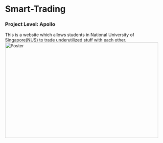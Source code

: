 # Smart-Trading 
### Project Level: Apollo
This is a website which allows students in National University of Singapore(NUS) to trade underutilized stuff with each other.
<img src="https://media-public.canva.com/MADmjJFOPKA/1/screen_3x.jpg" alt="Poster" width="500" height="313" align="bottom" />
